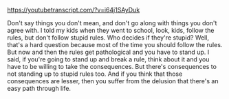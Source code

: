 https://youtubetranscript.com/?v=i64j1SAyDuk

 Don't say things you don't mean, and don't go along with things you don't agree with. I told my kids when they went to school, look, kids, follow the rules, but don't follow stupid rules. Who decides if they're stupid? Well, that's a hard question because most of the time you should follow the rules. But now and then the rules get pathological and you have to stand up. I said, if you're going to stand up and break a rule, think about it and you have to be willing to take the consequences. But there's consequences to not standing up to stupid rules too. And if you think that those consequences are lesser, then you suffer from the delusion that there's an easy path through life.